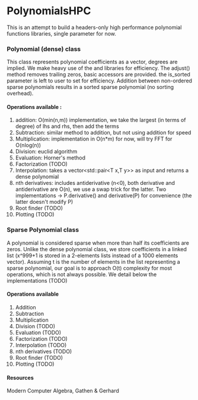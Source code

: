 # PolynomialsHPC

This is an attempt to build a headers-only high performance polynomial functions libraries, single parameter for now.

### Polynomial (dense) class

This class represents polynomial coefficients as a vector, degrees are implied.
We make heavy use of the <algorithm> and <numeric> libraries for efficiency.
The adjust() method removes trailing zeros, basic accessors are provided.
the is_sorted parameter is left to user to set for efficiency.
Addition between non-ordered sparse polynomials results in a sorted sparse polynomial (no sorting overhead).

#### Operations available :

1. addition: O(min(n,m)) implementation, we take the largest (in terms of degree) of lhs and rhs, then add the terms
2. Subtraction: similar method to addition, but not using addition for speed
3. Multiplication: implementation in O(n*m) for now, will try FFT for O(nlog(n))
4. Division: euclid algorithm
5. Evaluation: Horner's method
6. Factorization (TODO)
7. Interpolation: takes a vector<std::pair<T x,T y>> as input and returns a dense polynomial<T>
8. nth derivatives: includes antiderivative (n<0), both derivative and antiderivative are O(n), we use a swap trick for
   the latter. Two implementations -> P.derivative() and derivative(P) for convenience (the latter doesn't modify P)
9. Root finder (TODO)
10. Plotting (TODO)

### Sparse Polynomial class

A polynomial is considered sparse when more than half its coefficients are zeros.
Unlike the dense polynomial class, we store coefficients in a linked list (x^999+1 is stored in a 2-elements lists
instead of a 1000 elements vector).
Assuming t is the number of elements in the list representing a sparse polynomial, our goal is to approach O(t)
complexity for most operations, which is not always possible. We detail below the implementations (TODO)

#### Operations available

1. Addition
2. Subtraction
3. Multiplication
4. Division (TODO)
5. Evaluation (TODO)
6. Factorization (TODO)
7. Interpolation (TODO)
8. nth derivatives (TODO)
9. Root finder (TODO)
10. Plotting (TODO)


#### Resources
Modern Computer Algebra, Gathen & Gerhard